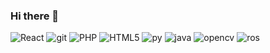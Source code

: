 ### Hi there 👋
<img alt="React" src="https://img.shields.io/badge/-React-45b8d8?style=flat-square&logo=react&logoColor=white" />
  <img alt="git" src="https://img.shields.io/badge/-Git-F05032?style=flat-square&logo=git&logoColor=white" />
  <img alt="PHP" src="https://img.shields.io/badge/-PHP-8f6ab0?style=flat-square&logo=php&logoColor=white" />
  <img alt="HTML5" src = "https://img.shields.io/badge/-HTML5-d43939?style=flat-square&logo=HTML5&logoColor=white" />
  <img alt="py" src = "https://img.shields.io/badge/-Python-3A76A6?style=flat-square&logo=python&logoColor=white" />
  <img alt="java" src = "https://img.shields.io/badge/-Java-FF9725?style=flat-square&logo=oracle&logoColor=white" />
  <img alt="opencv" src = "https://img.shields.io/badge/-OpenCV-54a62e?style=flat-square&logo=opencv&logoColor=white" />
  <img alt="ros" src = "https://img.shields.io/badge/-ROS-212E4A?style=flat-square&logo=ros&logoColor=white" />
  
<!--
**srukelman/srukelman** is a ✨ _special_ ✨ repository because its `README.md` (this file) appears on your GitHub profile.

Here are some ideas to get you started:

- 🔭 I’m currently working on ...
- 🌱 I’m currently learning ...
- 👯 I’m looking to collaborate on ...
- 🤔 I’m looking for help with ...
- 💬 Ask me about ...
- 📫 How to reach me: ...
- 😄 Pronouns: ...
- ⚡ Fun fact: ...
-->
